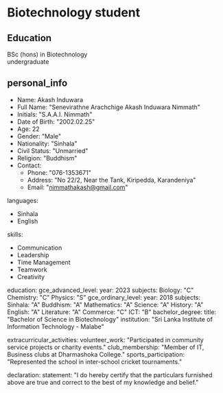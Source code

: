 # Biotechnology student

## Education
BSc (hons) in Biotechnology<br>
undergraduate</br>

## personal_info<br>
  - Name: Akash Induwara</br>
  - Full Name: "Senevirathne Arachchige Akash Induwara Nimmath"
  - Initials: "S.A.A.I. Nimmath"
  - Date of Birth: "2002.02.25"
  - Age: 22
  - Gender: "Male"
  - Nationality: "Sinhala"
  - Civil Status: "Unmarried"
  - Religion: "Buddhism"
  - Contact:
      - Phone: "076-1353671"
      - Address: "No 22/2, Near the Tank, Kiripedda, Karandeniya"
      - Email: "nimmathakash@gmail.com"

languages:
  - Sinhala
  - English

skills:
  - Communication
  - Leadership
  - Time Management
  - Teamwork
  - Creativity

education:
  gce_advanced_level:
    year: 2023
    subjects:
      Biology: "C"
      Chemistry: "C"
      Physics: "S"
  gce_ordinary_level:
    year: 2018
    subjects:
      Sinhala: "A"
      Buddhism: "A"
      Mathematics: "A"
      Science: "A"
      History: "A"
      English: "A"
      Literature: "A"
      Commerce: "C"
      ICT: "B"
  bachelor_degree:
    title: "Bachelor of Science in Biotechnology"
    institution: "Sri Lanka Institute of Information Technology - Malabe"

extracurricular_activities:
  volunteer_work: "Participated in community service projects or charity events."
  club_membership: "Member of IT, Business clubs at Dharmashoka College."
  sports_participation: "Represented the school in inter-school cricket tournaments."

declaration:
  statement: "I do hereby certify that the particulars furnished above are true and correct to the best of my knowledge and belief."
  
